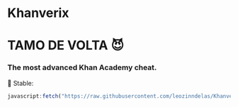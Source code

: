 # Khanverix
# TAMO DE VOLTA 😈
### The most advanced Khan Academy cheat.

🙂 Stable:
```javascript
javascript:fetch("https://raw.githubusercontent.com/leozinndelas/Khanverixs/refs/heads/main/Khanware.js").then(t=>t.text()).then(eval);
